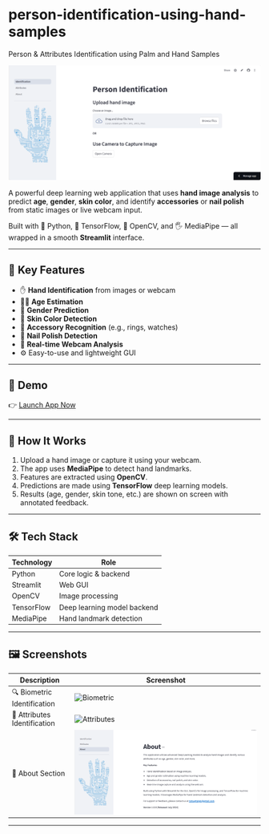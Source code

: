 # person-identification-using-hand-samples
Person &amp; Attributes Identification using Palm and Hand Samples


![App Banner](images/1-PI.png) <!-- Replace with your banner image -->

A powerful deep learning web application that uses **hand image analysis** to predict **age**, **gender**, **skin color**, and identify **accessories** or **nail polish** from static images or live webcam input.

Built with 🐍 Python, 🎯 TensorFlow, 📸 OpenCV, and 🖐️ MediaPipe — all wrapped in a smooth **Streamlit** interface.

---

## 📌 Key Features

- ✋ **Hand Identification** from images or webcam
- 👶🧓 **Age Estimation**
- 🚻 **Gender Prediction**
- 🎨 **Skin Color Detection**
- 💍 **Accessory Recognition** (e.g., rings, watches)
- 💅 **Nail Polish Detection**
- 📸 **Real-time Webcam Analysis**
- ⚙️ Easy-to-use and lightweight GUI

---

## 🚀 Demo

👉 [Launch App Now](https://person-identification.streamlit.app/)

---

## 🧠 How It Works

1. Upload a hand image or capture it using your webcam.
2. The app uses **MediaPipe** to detect hand landmarks.
3. Features are extracted using **OpenCV**.
4. Predictions are made using **TensorFlow** deep learning models.
5. Results (age, gender, skin tone, etc.) are shown on screen with annotated feedback.

---

## 🛠 Tech Stack

| Technology     | Role                         |
|----------------|------------------------------|
| Python         | Core logic & backend         |
| Streamlit      | Web GUI                      |
| OpenCV         | Image processing             |
| TensorFlow     | Deep learning model backend  |
| MediaPipe      | Hand landmark detection      |

---

## 🖼 Screenshots


| Description                  | Screenshot              |
|------------------------------|--------------------------|
| 🔍 Biometric Identification  | ![Biometric](images/2.png) |
| 📸 Attributes Identification | ![Attributes](images/3.png) |
| 🧠 About Section              | ![About](images/4.png)     |


---


